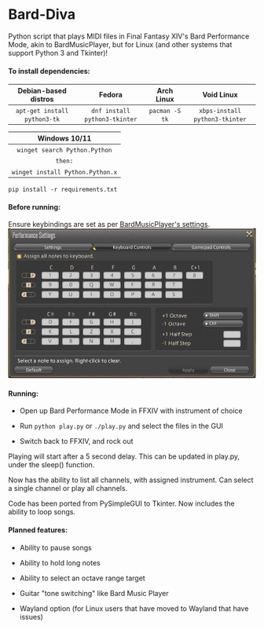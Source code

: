 # Bard-Diva

Python script that plays MIDI files in Final Fantasy XIV's Bard Performance Mode, akin to BardMusicPlayer, but for Linux (and other systems that support Python 3 and Tkinter)!

#### To install dependencies:

| Debian-based distros         | Fedora                        | Arch Linux     | Void Linux                     |
|:----------------------------:|:-----------------------------:|:--------------:|:------------------------------:|
| `apt-get install python3-tk` | `dnf install python3-tkinter` | `pacman -S tk` | `xbps-install python3-tkinter` |

| Windows 10/11                     |
|:---------------------------------:|
| `winget search Python.Python`     |
| `then:`                           |
| `winget install Python.Python.x`  |

`pip install -r requirements.txt`

#### Before running:

Ensure keybindings are set as per [BardMusicPlayer's settings](https://bardmusicplayer.com/perf_settings.png).
![image info](./perf_settings.png)

#### Running:

- Open up Bard Performance Mode in FFXIV with instrument of choice

- Run `python play.py` or `./play.py` and select the files in the GUI

- Switch back to FFXIV, and rock out

Playing will start after a 5 second delay. This can be updated in play.py, under the sleep() function.

Now has the ability to list all channels, with assigned instrument. Can select a single channel or play all channels.

Code has been ported from PySimpleGUI to Tkinter. Now includes the ability to loop songs.

#### Planned features:

- Ability to pause songs

- Ability to hold long notes

- Ability to select an octave range target

- Guitar "tone switching" like Bard Music Player

- Wayland option (for Linux users that have moved to Wayland that have issues)
